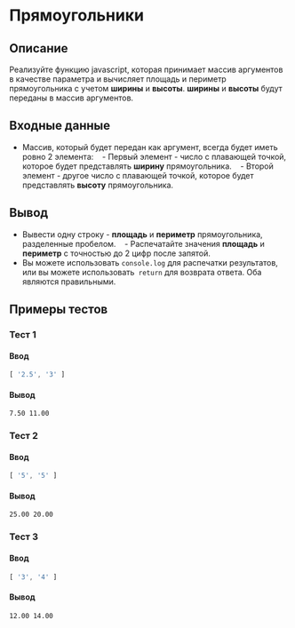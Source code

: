 # Прямоугольники

## Описание
Реализуйте функцию javascript, которая принимает массив аргументов в качестве параметра и вычисляет площадь и периметр прямоугольника с учетом **ширины** и **высоты**.
**ширины** и **высоты** будут переданы в массив аргументов.

## Входные данные
- Массив, который будет передан как аргумент, всегда будет иметь ровно 2 элемента:
   - Первый элемент - число с плавающей точкой, которое будет представлять **ширину** прямоугольника.
   - Второй элемент - другое число с плавающей точкой, которое будет представлять **высоту** прямоугольника.

## Вывод
- Вывести одну строку -  **площадь** и **периметр** прямоугольника, разделенные пробелом.
   - Распечатайте значения **площадь** и **периметр** с точностью до 2 цифр после запятой.
- Вы можете использовать `console.log` для распечатки результатов, или вы можете использовать` return` для возврата ответа. Оба являются правильными.


## Примеры тестов

### Тест 1

#### Ввод
```js
[ '2.5', '3' ]
```

#### Вывод
```
7.50 11.00
```

### Тест 2

#### Ввод
```js
[ '5', '5' ]
```

#### Вывод
```
25.00 20.00
```
### Тест 3

#### Ввод
```js
[ '3', '4' ]
```

#### Вывод
```
12.00 14.00
```
